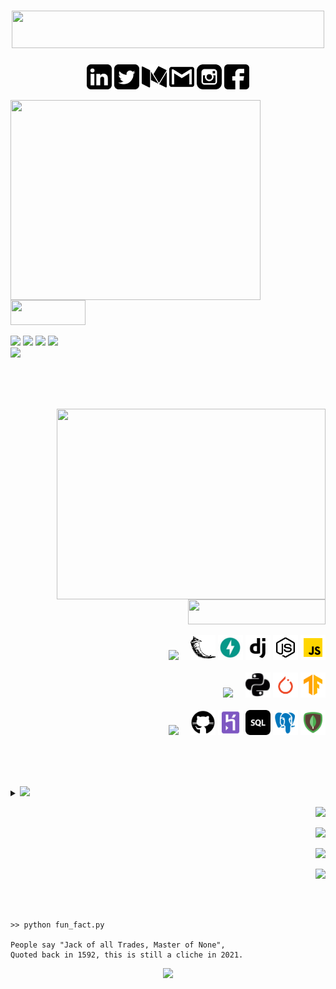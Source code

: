 # <div align="center" ><img height=60px width=500px src="https://img.shields.io/badge/Namaste%20from%20Swarnabha-black?&style=for-the-badge"></div>

<div align="center">
  <p>
    <a href="https://www.linkedin.com/in/swarnabha-das-2001official/"><img src="https://github.com/sd2001/sd2001/blob/master/Socials/linkedin-sign.svg"         height="40px" width="40px" alt="LinkedIn"></a>
    <a href="https://twitter.com/im_sd2001"><img src="https://github.com/sd2001/sd2001/blob/master/Socials/twitter-sign.svg" height="40px" width="40px"                  alt="Twitter"></a>
     <a href="https://medium.com/@im.swarnabha2001"><img src="https://github.com/sd2001/sd2001/blob/master/Socials/medium.svg" height="40px" width="40px"                    alt="Medium"></a>
    <a href="mailto:im.swarnabha2001@gmail.com"><img src="https://github.com/sd2001/sd2001/blob/master/Socials/gmail-logo.svg" height="40px" width="40px"                  alt="Gmail"></a>
    <a href="https://www.instagram.com/__swarnabha.d__/"><img src="https://github.com/sd2001/sd2001/blob/master/Socials/instagram.svg" height="40px" width="40px"                  alt="Instagram"></a>    
    <a href="https://www.facebook.com/swarnabha.das.737"><img src="https://github.com/sd2001/sd2001/blob/master/Socials/facebook.svg" height="40px" width="40px"                  alt="Facebook"></a>
   </p>
 </div>

<div>
<img width=400px height=320px align="left" src="https://media.giphy.com/media/PmAjqmm4beKervYzFr/giphy.gif"/>	
<div>
  <br><br>
  <p>
    <img height=40px width=120px src="https://img.shields.io/badge/About%20Me-black?&style=for-the-badge">
  </p>  
  <p style="font-family:Arial;">
    <img src="https://img.shields.io/badge/Result%20Driven%20Sophomore%20-SRMIST, KTR🏫-green?style=for-the-badge&logo=one" />
    <img src="https://img.shields.io/badge/Exploring%20various%20domains-Programming🖥️-green?style=for-the-badge&logo=one" />
    <img src="https://img.shields.io/badge/Bits%20and%20bytes%20of%20backend%20dev-Learning📚-green?style=for-the-badge&logo=one" />
    <img src="https://img.shields.io/badge/Premier%20League%20:%20Arsenal(cOYG)-Football⚽-green?style=for-the-badge&logo=one" /><br>
    <img src="https://img.shields.io/badge/Kittens%20and%20puppies-True%20%F0%9F%92%96-green?style=for-the-badge&logo=heart" />    
  </p>
 </div>
 </div> 
 
 <br><br><br>
 
 <div>
<img width=430px height=305px align="right" src="https://media.giphy.com/media/SWoctMQwFFeE21ePvc/giphy.gif"/>	
<div>
  <br>
  <p align="right">
    <img height=40px width=220px src="https://img.shields.io/badge/I%20can%20help%20you%20in-black?&style=for-the-badge">
  </p >  
  <p align="right">
    <img src="https://img.shields.io/badge/backend%20stacks-pink?&style=for-the-badge"/>&nbsp;&nbsp;&nbsp;&nbsp;
    <img height="40px" width="40px"src="https://github.com/sd2001/sd2001/blob/master/Tech/flask.svg" />
    <img height="40px" width="40px"src="https://github.com/sd2001/sd2001/blob/master/Tech/fastapi.jpg" />
    <img height="40px" width="40px" src="https://github.com/sd2001/sd2001/blob/master/Tech/django.svg" />
    <img height="40px" width="40px" src="https://github.com/sd2001/sd2001/blob/master/Tech/icons8-node-js-64.png" />
    <img height="40px" width="40px" src="https://github.com/sd2001/sd2001/blob/master/Tech/javascript.svg" /><br><br>  
    <img src="https://img.shields.io/badge/deep%20learning-pink?&style=for-the-badge"/>&nbsp;&nbsp;&nbsp;&nbsp;
    <img height="40px" width="40px" src="https://github.com/sd2001/sd2001/blob/master/Tech/python.svg" />
    <img height="40px" width="40px"src="https://github.com/sd2001/sd2001/blob/master/Tech/pytorch.png" />
    <img height="40px" width="40px"src="https://github.com/sd2001/sd2001/blob/master/Tech/tensorflow.svg" /><br><br>
    <img src="https://img.shields.io/badge/Deploy&databases-pink?&style=for-the-badge"/>&nbsp;&nbsp;&nbsp;&nbsp;
    <img height="40px" width="40px"src="https://github.com/sd2001/sd2001/blob/master/Tech/icons8-github-50.png" />
    <img height="40px" width="40px"src="https://github.com/sd2001/sd2001/blob/master/Tech/heroku-48.png" />
  <img height="40px" width="40px"src="https://github.com/sd2001/sd2001/blob/master/Tech/sql-52.png" />
  <img height="40px" width="40px"src="https://github.com/sd2001/sd2001/blob/master/Tech/postgresql.png" />
    <img height="40px" width="40px"src="https://github.com/sd2001/sd2001/blob/master/Tech/mongodb.svg" />
  </p>
 </div>
 </div> 
 
 <br><br><br>
  

  
<div>
  <details>
  <summary>
    <img src="https://img.shields.io/badge/My%20github%20stats-black?&style=for-the-badge&logo=github " />
   </summary>
    <p>
      <img align="left" height="230" width="460" src="https://github-readme-stats.vercel.app/api?username=sd2001&theme=cobalt">
    <p>
  </details>
  <p align="right">
  <img src="https://img.shields.io/badge/Do%20what%20drives%20you-tomato?&style=for-the-badge" /><br>
  </p>
  <p align="right">
  <img src="https://img.shields.io/badge/Not%20what%20drives%20others-darkorange?&style=for-the-badge" /><br>
  </p>
  <p align="right">
  <img src="https://img.shields.io/badge/and-gold?&style=for-the-badge" /><br>
  </p>
  <p align="right">
  <img src="https://img.shields.io/badge/believe%20in%20yourself-orangered?&style=for-the-badge" /><br>
  </p>
 </div><br><br>

  ```
  >> python fun_fact.py
  
  People say "Jack of all Trades, Master of None",
  Quoted back in 1592, this is still a cliche in 2021.
  ```
<p align="center">  
  <a href="https://github.com/sd2001/github-profile-views-counter">
    <img src="https://komarev.com/ghpvc/?username=sd2001&color=green&style=flat-square&label=SNEEK-PEEK">
  </a>
 </p>
